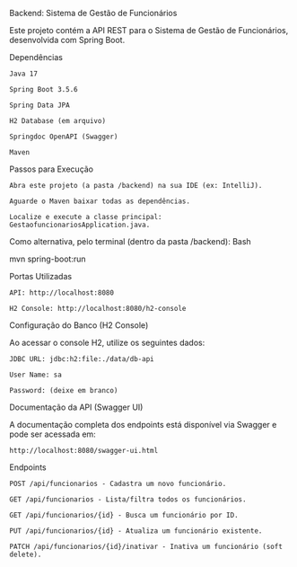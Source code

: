Backend: Sistema de Gestão de Funcionários

Este projeto contém a API REST para o Sistema de Gestão de Funcionários, desenvolvida com Spring Boot.

Dependências

    Java 17

    Spring Boot 3.5.6

    Spring Data JPA

    H2 Database (em arquivo)

    Springdoc OpenAPI (Swagger)

    Maven

Passos para Execução

    Abra este projeto (a pasta /backend) na sua IDE (ex: IntelliJ).

    Aguarde o Maven baixar todas as dependências.

    Localize e execute a classe principal: GestaofuncionariosApplication.java.

Como alternativa, pelo terminal (dentro da pasta /backend):
Bash

mvn spring-boot:run

Portas Utilizadas

    API: http://localhost:8080

    H2 Console: http://localhost:8080/h2-console

Configuração do Banco (H2 Console)

Ao acessar o console H2, utilize os seguintes dados:

    JDBC URL: jdbc:h2:file:./data/db-api

    User Name: sa

    Password: (deixe em branco)

Documentação da API (Swagger UI)

A documentação completa dos endpoints está disponível via Swagger e pode ser acessada em:

    http://localhost:8080/swagger-ui.html

Endpoints

    POST /api/funcionarios - Cadastra um novo funcionário.

    GET /api/funcionarios - Lista/filtra todos os funcionários.

    GET /api/funcionarios/{id} - Busca um funcionário por ID.

    PUT /api/funcionarios/{id} - Atualiza um funcionário existente.

    PATCH /api/funcionarios/{id}/inativar - Inativa um funcionário (soft delete).
